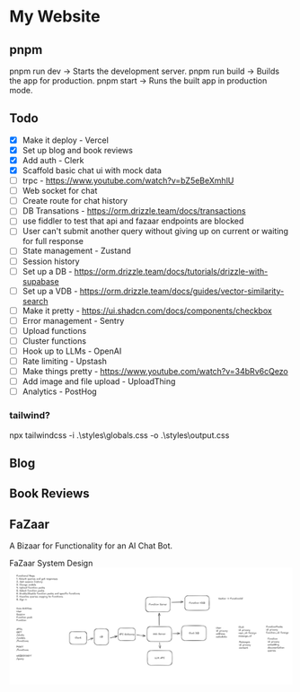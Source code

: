 # My Website

## pnpm
  pnpm run dev -> Starts the development server.
  pnpm run build -> Builds the app for production.
  pnpm start -> Runs the built app in production mode.

## Todo
- [X] Make it deploy - Vercel
- [X] Set up blog and book reviews
- [X] Add auth - Clerk
- [X] Scaffold basic chat ui with mock data
- [ ] trpc - https://www.youtube.com/watch?v=bZ5eBeXmhlU
- [ ] Web socket for chat
- [ ] Create route for chat history
- [ ] DB Transations - https://orm.drizzle.team/docs/transactions
- [ ] use fiddler to test that api and fazaar endpoints are blocked
- [ ] User can't submit another query without giving up on current or waiting for full response
- [ ] State management - Zustand
- [ ] Session history
- [ ] Set up a DB - https://orm.drizzle.team/docs/tutorials/drizzle-with-supabase
- [ ] Set up  a VDB - https://orm.drizzle.team/docs/guides/vector-similarity-search
- [ ] Make it pretty - https://ui.shadcn.com/docs/components/checkbox
- [ ] Error management - Sentry
- [ ] Upload functions 
- [ ] Cluster functions
- [ ] Hook up to LLMs - OpenAI
- [ ] Rate limiting - Upstash
- [ ] Make things pretty - https://www.youtube.com/watch?v=34bRv6cQezo
- [ ] Add image and file upload - UploadThing
- [ ] Analytics - PostHog

### tailwind?
npx tailwindcss -i .\styles\globals.css -o .\styles\output.css

## Blog

## Book Reviews

## FaZaar

A Bizaar for Functionality for an AI Chat Bot.

FaZaar System Design
![design](./docs/design.png)
